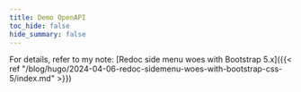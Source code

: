 ```yaml
---
title: Demo OpenAPI
toc_hide: false
hide_summary: false
---
```


For details, refer to my note: [Redoc side menu woes with Bootstrap 5.x]({{< ref "/blog/hugo/2024-04-06-redoc-sidemenu-woes-with-bootstrap-css-5/index.md" >}})